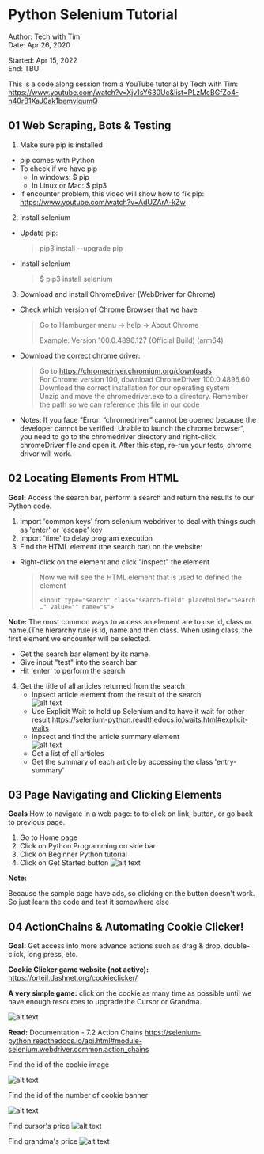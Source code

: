 # Python Selenium Tutorial

Author: Tech with Tim  
Date: Apr 26, 2020  

Started: Apr 15, 2022  
End: TBU  

This is a code along session from a YouTube tutorial by Tech with Tim:
https://www.youtube.com/watch?v=Xjv1sY630Uc&list=PLzMcBGfZo4-n40rB1XaJ0ak1bemvlqumQ  


## 01 Web Scraping, Bots & Testing

1. Make sure pip is installed
  - pip comes with Python
  - To check if we have pip
    - In windows: $ pip
    - In Linux or Mac: $ pip3
  - If encounter problem, this video will show how to fix pip:
    https://www.youtube.com/watch?v=AdUZArA-kZw
2. Install selenium
  - Update pip:
    > pip3 install --upgrade pip
  - Install selenium
    > $ pip3 install selenium
3. Download and install ChromeDriver (WebDriver for Chrome)
  - Check which version of Chrome Browser that we have
    > Go to Hamburger menu -> help -> About Chrome  
    >
    > Example: Version 100.0.4896.127 (Official Build) (arm64)
  - Download the correct chrome driver:
    > Go to https://chromedriver.chromium.org/downloads  
    > For Chrome version 100, download ChromeDriver 100.0.4896.60  
    > Download the correct installation for our operating system  
    > Unzip and move the chromedriver.exe to a directory. Remember the path so we can reference this file in our code
  - Notes: If you face “Error: “chromedriver” cannot be opened because the developer cannot be verified. Unable to launch the chrome browser“, you need to go to the chromedriver directory and right-click chromeDriver file and open it. After this step, re-run your tests, chrome driver will work.

## 02 Locating Elements From HTML

**Goal:** Access the search bar, perform a search and return the results to our Python code.

1. Import 'common keys' from selenium webdriver to deal with things such as 'enter' or 'escape' key
2. Import 'time' to delay program execution
3. Find the HTML element (the search bar) on the website:

  - Right-click on the element and click "inspect" the element

      > Now we will see the HTML element that is used to defined the element  
      >
      > ```<input type="search" class="search-field" placeholder="Search …" value="" name="s">```

  **Note:** The most common ways to access an element are to use id, class or name.(The hierarchy rule is id, name and then class. When using class, the first element we encounter will be selected.
  - Get the search bar element by its name.
  - Give input "test" into the search bar
  - Hit 'enter' to perform the search
4. Get the title of all articles returned from the search
    - Inpsect article element from the result of the search  
        ![alt text][inspect-article-title-img]
    - Use Explicit Wait to hold up Selenium and to have it wait for other result
        https://selenium-python.readthedocs.io/waits.html#explicit-waits
    - Inpsect and find the article summary element  
        ![alt text][inspect_article_summary-img]
    - Get a list of all articles
    - Get the summary of each article by accessing the class 'entry-summary'

## 03 Page Navigating and Clicking Elements

**Goals** How to navigate in a web page: to to click on link, button, or go back to previous page.

1. Go to Home page
2. Click on Python Programming on side bar
3. Click on Beginner Python tutorial
4. Click on Get Started button
  ![alt text][inspect-get-started-img]

**Note:**

Because the sample page have ads, so clicking on the button doesn't work. So just learn the code and test it somewhere else

## 04 ActionChains & Automating Cookie Clicker!

**Goal:** Get access into more advance actions such as drag & drop, double-click, long press, etc.

**Cookie Clicker game website (not active):**
https://orteil.dashnet.org/cookieclicker/

**A very simple game:** click on the cookie as many time as possible until we have enough resources to upgrade the Cursor or Grandma.

![alt text][cookie-clicker-img]

**Read:** Documentation - 7.2 Action Chains
https://selenium-python.readthedocs.io/api.html#module-selenium.webdriver.common.action_chains

Find the id of the cookie image

![alt text][cookie-clicker-cookie-id-img]

Find the id of the number of cookie banner

![alt text][cookie-clicker-numofcookie-img]

Find cursor's price
![alt text][cookie-clicker-cursorprice-img]

Find grandma's price
![alt text][cookie-clicker-grandmaprice-img]

[inspect-article-title-img]: image/inspect_article_titles.JPG "inspect article title img"
[inspect_article_summary-img]: image/inspect_article_summary.JPG "inspect article summary img"
[inspect-get-started-img]: image/inspect_get_started_button.JPG "inspect get started button img"

[cookie-clicker-img]: image/cookie-clicker.JPG "cookie clicker img"
[cookie-clicker-cookie-id-img]: image/cookie-clicker-cookieid.JPG "cookie id img"
[cookie-clicker-numofcookie-img]: image/cookie-clicker-numofcookie.JPG "number of cookie img"
[cookie-clicker-cursorprice-img]: image/cookie-clicker-cursorprice.JPG "cursor price img"
[cookie-clicker-grandmaprice-img]: image/cookie-clicker-grandmaprice.JPG "grandma price img"
